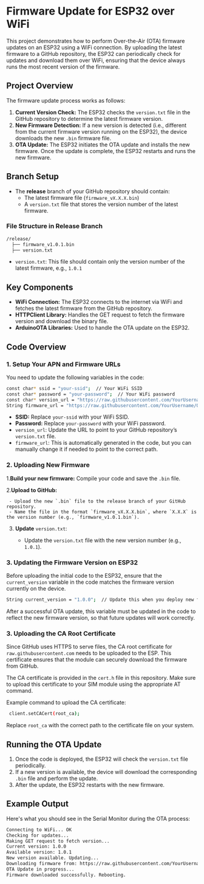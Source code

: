 # Firmware Update for ESP32 over WiFi

This project demonstrates how to perform Over-the-Air (OTA) firmware updates on an ESP32 using a WiFi connection. By uploading the latest firmware to a GitHub repository, the ESP32 can periodically check for updates and download them over WiFi, ensuring that the device always runs the most recent version of the firmware.

## Project Overview

The firmware update process works as follows:

1. **Current Version Check:** The ESP32 checks the `version.txt` file in the GitHub repository to determine the latest firmware version.
2. **New Firmware Detection:** If a new version is detected (i.e., different from the current firmware version running on the ESP32), the device downloads the new `.bin` firmware file.
3. **OTA Update:** The ESP32 initiates the OTA update and installs the new firmware. Once the update is complete, the ESP32 restarts and runs the new firmware.

## Branch Setup

- The **release** branch of your GitHub repository should contain:
  - The latest firmware file (`firmware_vX.X.X.bin`)
  - A `version.txt` file that stores the version number of the latest firmware.
  
### File Structure in Release Branch

```bash
/release/
  ├── firmware_v1.0.1.bin
  ├── version.txt

```
- `version.txt`: This file should contain only the version number of the latest firmware, e.g., `1.0.1`

## Key Components

- **WiFi Connection:** The ESP32 connects to the internet via WiFi and fetches the latest firmware from the GitHub repository.
- **HTTPClient Library:** Handles the GET request to fetch the firmware version and download the binary file.
- **ArduinoOTA Libraries:** Used to handle the OTA update on the ESP32.

## Code Overview

### 1. Setup Your APN and Firmware URLs

You need to update the following variables in the code:

```bash
const char* ssid = "your-ssid";  // Your WiFi SSID
const char* password = "your-password";  // Your WiFi password
const char* version_url = "https://raw.githubusercontent.com/YourUsername/OTA-on-ESP/release/version.txt";  // Path to the version.txt file
String firmware_url = "https://raw.githubusercontent.com/YourUsername/OTA-on-ESP/release/firmware_vX.X.X.bin";  // Path to the firmware file

```
- **SSID:** Replace `your-ssid` with your WiFi SSID.
- **Password:** Replace `your-password` with your WiFi password.
- `version_url`: Update the URL to point to your GitHub repository’s `version.txt` file.
- `firmware_url`: This is automatically generated in the code, but you can manually change it if needed to point to the correct path.

### 2. Uploading New Firmware

 1.**Build your new firmware:** Compile your code and save the `.bin` file. 
 
 2.**Upload to GitHub:**
 
     - Upload the new `.bin` file to the release branch of your GitHub repository.
     - Name the file in the format `firmware_vX.X.X.bin`, where `X.X.X` is the version number (e.g., `firmware_v1.0.1.bin`).
     
 3. **Update** `version.txt`:
    
     - Update the `version.txt` file with the new version number (e.g., `1.0.1`).

### 3. Updating the Firmware Version on ESP32

Before uploading the initial code to the ESP32, ensure that the `current_version` variable in the code matches the firmware version currently on the device.

```bash
String current_version = "1.0.0";  // Update this when you deploy new firmware to the ESP32

```
After a successful OTA update, this variable must be updated in the code to reflect the new firmware version, so that future updates will work correctly.

### 3. Uploading the CA Root Certificate

Since GitHub uses HTTPS to serve files, the CA root certificate for `raw.githubusercontent.com` needs to be uploaded to the ESP. This certificate ensures that the module can securely download the firmware from GitHub.

The CA certificate is provided in the `cert.h` file in this repository. Make sure to upload this certificate to your SIM module using the appropriate AT command.

Example command to upload the CA certificate:

```bash
 client.setCACert(root_ca);

```
Replace `root_ca` with the correct path to the certificate file on your system.

## Running the OTA Update

  1. Once the code is deployed, the ESP32 will check the `version.txt` file periodically.
  2. If a new version is available, the device will download the corresponding `.bin` file and perform the update.
  3. After the update, the ESP32 restarts with the new firmware.

## Example Output

Here's what you should see in the Serial Monitor during the OTA process: 

```bash
Connecting to WiFi... OK
Checking for updates...
Making GET request to fetch version...
Current version: 1.0.0
Available version: 1.0.1
New version available. Updating...
Downloading firmware from: https://raw.githubusercontent.com/YourUsername/OTA-on-ESP/release/firmware_v1.0.1.bin
OTA Update in progress...
Firmware downloaded successfully. Rebooting.

```
